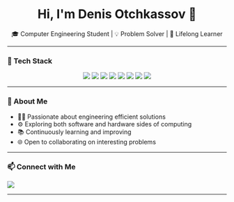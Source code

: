 <h1 align="center">Hi, I'm Denis Otchkassov 👋</h1>
<p align="center">🎓 Computer Engineering Student | 💡 Problem Solver | 🧠 Lifelong Learner</p>

---

### 🧰 Tech Stack
<p align="center">
  <img src="https://img.shields.io/badge/Python-3776AB?style=for-the-badge&logo=python&logoColor=white"/>
  <img src="https://img.shields.io/badge/C-00599C?style=for-the-badge&logo=c&logoColor=white"/>
  <img src="https://img.shields.io/badge/C++-00599C?style=for-the-badge&logo=cplusplus&logoColor=white"/>
  <img src="https://img.shields.io/badge/Java-ED8B00?style=for-the-badge&logo=java&logoColor=white"/>
  <img src="https://img.shields.io/badge/MATLAB-0076A8?style=for-the-badge&logo=mathworks&logoColor=white"/>
  <img src="https://img.shields.io/badge/HTML5-E34F26?style=for-the-badge&logo=html5&logoColor=white"/>
  <img src="https://img.shields.io/badge/CSS3-1572B6?style=for-the-badge&logo=css3&logoColor=white"/>
  <img src="https://img.shields.io/badge/JavaScript-F7DF1E?style=for-the-badge&logo=javascript&logoColor=black"/>
</p>

---

### 🧭 About Me
- 👨‍💻 Passionate about engineering efficient solutions  
- ⚙️ Exploring both software and hardware sides of computing  
- 📚 Continuously learning and improving  
- 🌐 Open to collaborating on interesting problems  

---

### 📫 Connect with Me
<p>
  <a href="https://www.linkedin.com/in/denis-otchkassov/" target="_blank">
    <img src="https://img.shields.io/badge/LinkedIn-Denis_Otchkassov-blue?style=for-the-badge&logo=linkedin" />
  </a>
</p>

---
